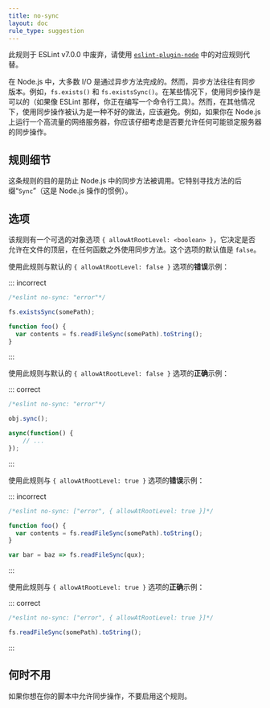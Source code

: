 ```yaml
---
title: no-sync
layout: doc
rule_type: suggestion
---
```


此规则于 ESLint v7.0.0 中废弃，请使用 [`eslint-plugin-node`](https://github.com/mysticatea/eslint-plugin-node) 中的对应规则代替。

在 Node.js 中，大多数 I/O 是通过异步方法完成的。然而，异步方法往往有同步版本。例如，`fs.exists()` 和 `fs.existsSync()`。在某些情况下，使用同步操作是可以的（如果像 ESLint 那样，你正在编写一个命令行工具）。然而，在其他情况下，使用同步操作被认为是一种不好的做法，应该避免。例如，如果你在 Node.js 上运行一个高流量的网络服务器，你应该仔细考虑是否要允许任何可能锁定服务器的同步操作。

## 规则细节

这条规则的目的是防止 Node.js 中的同步方法被调用。它特别寻找方法的后缀“`Sync`”（这是 Node.js 操作的惯例）。

## 选项

该规则有一个可选的对象选项 `{ allowAtRootLevel: <boolean> }`，它决定是否允许在文件的顶层，在任何函数之外使用同步方法。这个选项的默认值是 `false`。

使用此规则与默认的 `{ allowAtRootLevel: false }` 选项的**错误**示例：

::: incorrect

```js
/*eslint no-sync: "error"*/

fs.existsSync(somePath);

function foo() {
  var contents = fs.readFileSync(somePath).toString();
}
```

:::

使用此规则与默认的 `{ allowAtRootLevel: false }` 选项的**正确**示例：

::: correct

```js
/*eslint no-sync: "error"*/

obj.sync();

async(function() {
    // ...
});
```

:::

使用此规则与 `{ allowAtRootLevel: true }` 选项的**错误**示例：

::: incorrect

```js
/*eslint no-sync: ["error", { allowAtRootLevel: true }]*/

function foo() {
  var contents = fs.readFileSync(somePath).toString();
}

var bar = baz => fs.readFileSync(qux);
```

:::

使用此规则与 `{ allowAtRootLevel: true }` 选项的**正确**示例：

::: correct

```js
/*eslint no-sync: ["error", { allowAtRootLevel: true }]*/

fs.readFileSync(somePath).toString();
```

:::

## 何时不用

如果你想在你的脚本中允许同步操作，不要启用这个规则。

